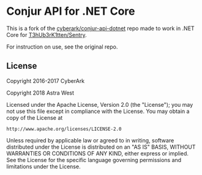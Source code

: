 # Conjur API for .NET Core

This is a fork of the [cyberark/conjur-api-dotnet](https://github.com/cyberark/conjur-api-dotnet) repo made to work in .NET Core for [T3hUb3rK1tten/Sentry](https://github.com/T3hUb3rK1tten/Sentry).

For instruction on use, see the original repo.

## License

Copyright 2016-2017 CyberArk

Copyright 2018 Astra West

Licensed under the Apache License, Version 2.0 (the "License");
you may not use this file except in compliance with the License.
You may obtain a copy of the License at

    http://www.apache.org/licenses/LICENSE-2.0

Unless required by applicable law or agreed to in writing, software
distributed under the License is distributed on an "AS IS" BASIS,
WITHOUT WARRANTIES OR CONDITIONS OF ANY KIND, either express or implied.
See the License for the specific language governing permissions and
limitations under the License.
